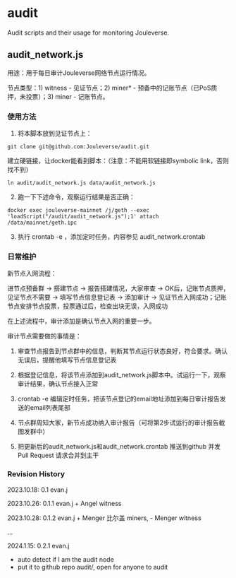 # audit

Audit scripts and their usage for monitoring Jouleverse.

## audit_network.js

用途：用于每日审计Jouleverse网络节点运行情况。

节点类型：1) witness - 见证节点；2) miner* - 预备中的记账节点（已PoS质押，未投票）；3) miner - 记账节点。

### 使用方法

1) 将本脚本放到见证节点上：

```
git clone git@github.com:Jouleverse/audit.git
```

建立硬链接，让docker能看到脚本：（注意：不能用软链接即symbolic link，否则找不到）

```
ln audit/audit_network.js data/audit_network.js
```

2) 跑一下下述命令，观察运行结果是否正确：

```
docker exec jouleverse-mainnet /j/geth --exec 'loadScript("/audit/audit_network.js");1' attach /data/mainnet/geth.ipc
```

3) 执行 crontab -e ，添加定时任务，内容参见 audit_network.crontab


### 日常维护

新节点入网流程：

进节点预备群 -> 搭建节点 -> 报告搭建情况，大家审查 -> OK后，记账节点质押，见证节点不需要 -> 填写节点信息登记表 -> 添加审计 -> 见证节点入网成功；记账节点安排节点投票，投票通过后，检查出块无误，入网成功

在上述流程中，审计添加是确认节点入网的重要一步。

审计节点需要做的事情是：

1. 审查节点报告到节点群中的信息，判断其节点运行状态良好，符合要求。确认无误后，提醒他填写节点信息登记表

2. 根据登记信息，将该节点添加到audit_network.js脚本中。试运行一下，观察审计结果，确认节点接入正常

3. crontab -e 编辑定时任务，把该节点登记的email地址添加到每日审计报告发送的email列表尾部

4. 节点群周知大家，新节点成功纳入审计报告（可将第2步试运行的审计报告截图发群中）

5. 把更新后的audit_network.js和audit_network.crontab 推送到github 并发 Pull Request 请求合并到主干

### Revision History

2023.10.18: 0.1 evan.j

2023.10.26: 0.1.1 evan.j + Angel witness

2023.10.28: 0.1.2 evan.j + Menger 比尔盖 miners, - Menger witness

...

2024.1.15: 0.2.1 evan.j
- auto detect if I am the audit node
- put it to github repo audit/, open for anyone to audit


